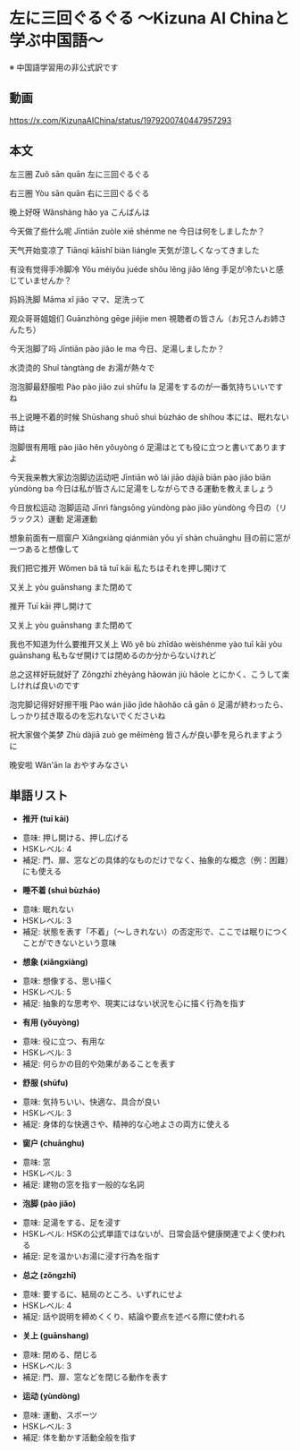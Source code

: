 # 左に三回ぐるぐる 〜Kizuna AI Chinaと学ぶ中国語〜
※ 中国語学習用の非公式訳です

## 動画
https://x.com/KizunaAIChina/status/1979200740447957293

## 本文

左三圈
Zuǒ sān quān
左に三回ぐるぐる

右三圈
Yòu sān quān
右に三回ぐるぐる

晚上好呀
Wǎnshàng hǎo ya
こんばんは

今天做了些什么呢
Jīntiān zuòle xiē shénme ne
今日は何をしましたか？

天气开始变凉了
Tiānqì kāishǐ biàn liángle
天気が涼しくなってきました

有没有觉得手冷脚冷
Yǒu méiyǒu juéde shǒu lěng jiǎo lěng
手足が冷たいと感じていませんか？

妈妈洗脚
Māma xǐ jiǎo
ママ、足洗って

观众哥哥姐姐们
Guānzhòng gēge jiějie men
視聴者の皆さん（お兄さんお姉さんたち）

今天泡脚了吗
Jīntiān pào jiǎo le ma
今日、足湯しましたか？

水烫烫的
Shuǐ tàngtàng de
お湯が熱々で

泡泡脚最舒服啦
Pào pào jiǎo zuì shūfu la
足湯をするのが一番気持ちいいですね

书上说睡不着的时候
Shūshang shuō shuì bùzháo de shíhou
本には、眠れない時は

泡脚很有用哦
pào jiǎo hěn yǒuyòng ó
足湯はとても役に立つと書いてありますよ

今天我来教大家边泡脚边运动吧
Jīntiān wǒ lái jiāo dàjiā biān pào jiǎo biān yùndòng ba
今日は私が皆さんに足湯をしながらできる運動を教えましょう

今日放松运动 泡脚运动
Jīnrì fàngsōng yùndòng pào jiǎo yùndòng
今日の（リラックス）運動 足湯運動

想象前面有一扇窗户
Xiǎngxiàng qiánmiàn yǒu yī shàn chuānghu
目の前に窓が一つあると想像して

我们把它推开
Wǒmen bǎ tā tuī kāi
私たちはそれを押し開けて

又关上
yòu guānshang
また閉めて

推开
Tuī kāi
押し開けて

又关上
yòu guānshang
また閉めて

我也不知道为什么要推开又关上
Wǒ yě bù zhīdào wèishénme yào tuī kāi yòu guānshang
私もなぜ開けては閉めるのか分からないけれど

总之这样好玩就好了
Zǒngzhī zhèyàng hǎowán jiù hǎole
とにかく、こうして楽しければ良いのです

泡完脚记得好好擦干哦
Pào wán jiǎo jìde hǎohǎo cā gān ó
足湯が終わったら、しっかり拭き取るのを忘れないでくださいね

祝大家做个美梦
Zhù dàjiā zuò ge měimèng
皆さんが良い夢を見られますように

晚安啦
Wǎn'ān la
おやすみなさい

## 単語リスト

* **推开 (tuī kāi)**
- 意味: 押し開ける、押し広げる
- HSKレベル: 4
- 補足: 門、扉、窓などの具体的なものだけでなく、抽象的な概念（例：困難）にも使える

* **睡不着 (shuì bùzháo)**
- 意味: 眠れない
- HSKレベル: 3
- 補足: 状態を表す「不着」（〜しきれない）の否定形で、ここでは眠りにつくことができないという意味

* **想象 (xiǎngxiàng)**
- 意味: 想像する、思い描く
- HSKレベル: 5
- 補足: 抽象的な思考や、現実にはない状況を心に描く行為を指す

* **有用 (yǒuyòng)**
- 意味: 役に立つ、有用な
- HSKレベル: 3
- 補足: 何らかの目的や効果があることを表す

* **舒服 (shūfu)**
- 意味: 気持ちいい、快適な、具合が良い
- HSKレベル: 3
- 補足: 身体的な快適さや、精神的な心地よさの両方に使える

* **窗户 (chuānghu)**
- 意味: 窓
- HSKレベル: 3
- 補足: 建物の窓を指す一般的な名詞

* **泡脚 (pào jiǎo)**
- 意味: 足湯をする、足を浸す
- HSKレベル: HSKの公式単語ではないが、日常会話や健康関連でよく使われる
- 補足: 足を温かいお湯に浸す行為を指す

* **总之 (zǒngzhī)**
- 意味: 要するに、結局のところ、いずれにせよ
- HSKレベル: 4
- 補足: 話や説明を締めくくり、結論や要点を述べる際に使われる

* **关上 (guānshang)**
- 意味: 閉める、閉じる
- HSKレベル: 3
- 補足: 門、扉、窓などを閉じる動作を表す

* **运动 (yùndòng)**
- 意味: 運動、スポーツ
- HSKレベル: 3
- 補足: 体を動かす活動全般を指す
